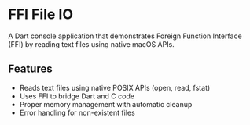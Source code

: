 # FFI File IO

A Dart console application that demonstrates Foreign Function Interface (FFI) by reading text files using native macOS APIs.

## Features

- Reads text files using native POSIX APIs (open, read, fstat)
- Uses FFI to bridge Dart and C code
- Proper memory management with automatic cleanup
- Error handling for non-existent files
